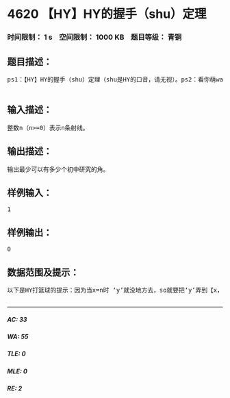 # 4620 【HY】HY的握手（shu）定理   
### 时间限制： 1 s&nbsp;&nbsp;&nbsp;&nbsp;空间限制： 1000 KB&nbsp;&nbsp;&nbsp;&nbsp;题目等级： 青铜  
## 题目描述：  

<pre>
ps1：【HY】HY的握手（shu）定理（shu是HY的口音，请无视）。ps2：看你萌wa了这么多《HY打篮球》，so 给你萌个提示。在底下。进入正题：众所都知，HY是one个66666666666666666666666666的数学老师，他今天教了童鞋one个定理。然后就发现了一个问题：n条射线最少可以形成多少个角？  

</pre>
  
  
## 输入描述：  

<pre>
整数n（n>=0）表示n条射线。
</pre>
  
  
## 输出描述：  

<pre>
输出最少可以有多少个初中研究的角。
</pre>
  
  
## 样例输入：  

<pre>
1
</pre>
  
  
## 样例输出：  

<pre>
0
</pre>
  
  
## 数据范围及提示：  

<pre>
以下是HY打篮球的提示：因为当x=n时 ‘y’就没地方去，so就要把‘y’弄到【x，1】处。以下是HY‘z’的书写：zzzzzzzzzzzzzzzzzzzzzzzzz                                           zz                                          zz                              zz          zz                                  zz      zz                                      zz  zz                                          zz                                          zz  zz                                        zz      zz                                    zz          zz                                       zz                                                 zz                                             zzzzzzzzzzzzzzzzzzzzzzzzz    

</pre>
  
  
***  

##### AC: 33  
##### WA: 55  
##### TLE: 0  
##### MLE: 0  
##### RE: 2  
